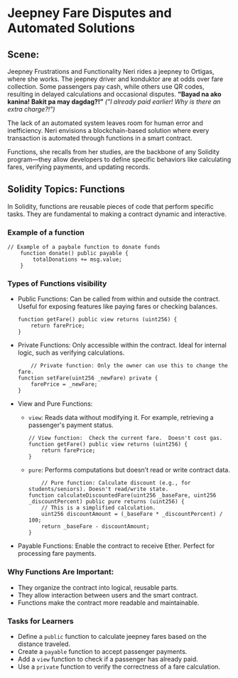 # Jeepney Fare Disputes and Automated Solutions

## Scene:

Jeepney Frustrations and Functionality
Neri rides a jeepney to Ortigas, where she works. The jeepney driver and konduktor are at odds over fare collection. Some passengers pay cash, while others use QR codes, resulting in delayed calculations and occasional disputes.
**“Bayad na ako kanina! Bakit pa may dagdag?!”**
_("I already paid earlier! Why is there an extra charge?!")_

The lack of an automated system leaves room for human error and inefficiency. Neri envisions a blockchain-based solution where every transaction is automated through functions in a smart contract.

Functions, she recalls from her studies, are the backbone of any Solidity program—they allow developers to define specific behaviors like calculating fares, verifying payments, and updating records.

## Solidity Topics: Functions

In Solidity, functions are reusable pieces of code that perform specific tasks. They are fundamental to making a contract dynamic and interactive.

### Example of a function

```solidity
// Example of a paybale function to donate funds
    function donate() public payable {
        totalDonations += msg.value;
    }
```

### Types of Functions visibility

- Public Functions: Can be called from within and outside the contract. Useful for exposing features like paying fares or checking balances.

  ```solidity
  function getFare() public view returns (uint256) {
      return farePrice;
  }
  ```

- Private Functions: Only accessible within the contract. Ideal for internal logic, such as verifying calculations.
  ```solidity
      // Private function: Only the owner can use this to change the fare.
  function setFare(uint256 _newFare) private {
      farePrice = _newFare;
  }
  ```
- View and Pure Functions:

  - `view`: Reads data without modifying it. For example, retrieving a passenger's payment status.

    ```solidity
    // View function:  Check the current fare.  Doesn't cost gas.
    function getFare() public view returns (uint256) {
        return farePrice;
    }
    ```

  - `pure`: Performs computations but doesn’t read or write contract data.

    ```solidity
        // Pure function: Calculate discount (e.g., for students/seniors). Doesn't read/write state.
    function calculateDiscountedFare(uint256 _baseFare, uint256 _discountPercent) public pure returns (uint256) {
        // This is a simplified calculation.
        uint256 discountAmount = (_baseFare * _discountPercent) / 100;
        return _baseFare - discountAmount;
    }
    ```

- Payable Functions: Enable the contract to receive Ether. Perfect for processing fare payments.

### Why Functions Are Important:

- They organize the contract into logical, reusable parts.
- They allow interaction between users and the smart contract.
- Functions make the contract more readable and maintainable.

### Tasks for Learners

- Define a `public` function to calculate jeepney fares based on the distance traveled.
- Create a `payable` function to accept passenger payments.
- Add a `view` function to check if a passenger has already paid.
- Use a `private` function to verify the correctness of a fare calculation.
